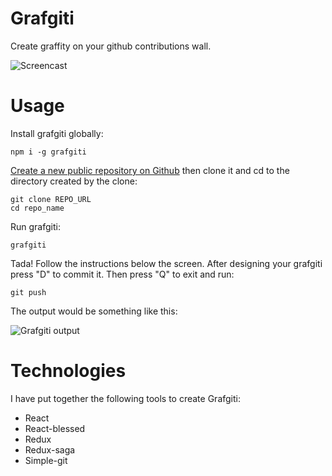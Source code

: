 # Grafgiti
Create graffity on your github contributions wall.

![Screencast](https://www.dropbox.com/s/h353fz4yd2goeqs/grafgiti-screencast.gif?dl=1)

# Usage
Install grafgiti globally:

```
npm i -g grafgiti
```

[Create a new public repository on Github](https://github.com/new) then clone it and cd to the directory created by the clone:

```
git clone REPO_URL
cd repo_name
```

Run grafgiti:

```
grafgiti
```

Tada! Follow the instructions below the screen. After designing your grafgiti press "D" to commit it. Then press "Q" to exit and run:

```
git push
```

The output would be something like this:

![Grafgiti output](https://www.dropbox.com/s/2gp7evacncfae6g/grafgiti-result.png?dl=1)

# Technologies
I have put together the following tools to create Grafgiti:

* React
* React-blessed
* Redux
* Redux-saga
* Simple-git
